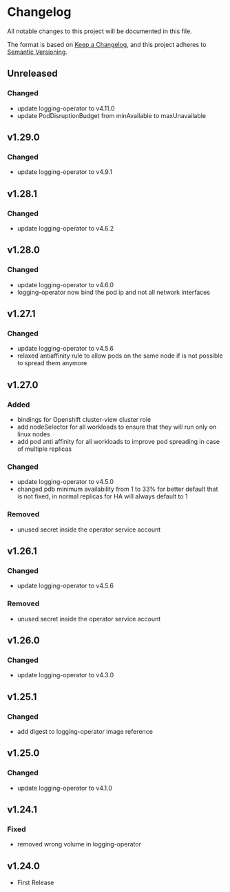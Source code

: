 # Changelog

All notable changes to this project will be documented in this file.

The format is based on [Keep a Changelog](https://keepachangelog.com/en/1.0.0/),
and this project adheres to [Semantic Versioning](https://semver.org/spec/v2.0.0.html).

## Unreleased

### Changed

- update logging-operator to v4.11.0
- update PodDisruptionBudget from minAvailable to maxUnavailable

## v1.29.0

### Changed

- update logging-operator to v4.9.1

## v1.28.1

### Changed

- update logging-operator to v4.6.2

## v1.28.0

### Changed

- update logging-operator to v4.6.0
- logging-operator now bind the pod ip and not all network interfaces

## v1.27.1

### Changed

- update logging-operator to v4.5.6
- relaxed antiaffinity rule to allow pods on the same node if is not possible to spread them anymore

## v1.27.0

### Added

- bindings for Openshift cluster-view cluster role
- add nodeSelector for all workloads to ensure that they will run only on linux nodes
- add pod anti affinity for all workloads to improve pod spreading in case of multiple replicas

### Changed

- update logging-operator to v4.5.0
- changed pdb minimum availability from 1 to 33% for better default that is not fixed, in normal replicas for HA will
	always default to 1

### Removed

- unused secret inside the operator service account

## v1.26.1

### Changed

- update logging-operator to v4.5.6

### Removed

- unused secret inside the operator service account

## v1.26.0

### Changed

- update logging-operator to v4.3.0

## v1.25.1

### Changed

- add digest to logging-operator image reference

## v1.25.0

### Changed

- update logging-operator to v4.1.0

## v1.24.1

### Fixed

- removed wrong volume in logging-operator

## v1.24.0

- First Release
